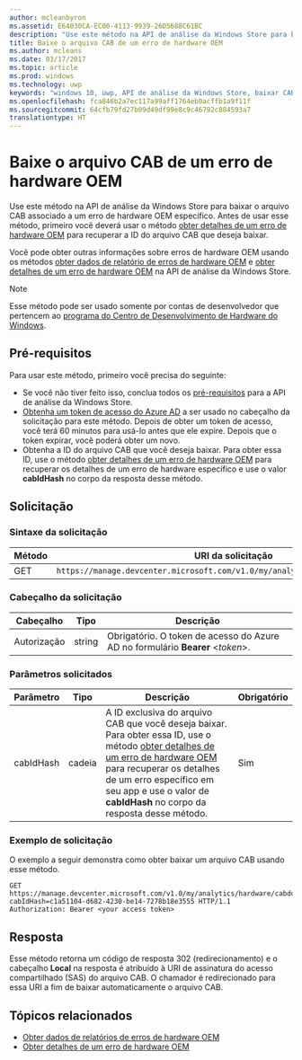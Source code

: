 ```yaml
---
author: mcleanbyron
ms.assetid: E64030CA-EC00-4113-9939-26D5688C61BC
description: "Use este método na API de análise da Windows Store para baixar o arquivo CAB para um erro de hardware. Esse método destina-se apenas para OEMs."
title: Baixe o arquivo CAB de um erro de hardware OEM
ms.author: mcleans
ms.date: 03/17/2017
ms.topic: article
ms.prod: windows
ms.technology: uwp
keywords: "windows 10, uwp, API de análise da Windows Store, baixar CAB"
ms.openlocfilehash: fca846b2a7ec117a99aff1764eb0acffb1a9f11f
ms.sourcegitcommit: 64cfb79fd27b09d49df99e8c9c46792c884593a7
translationtype: HT
---
```

# <a name="download-the-cab-file-for-an-oem-hardware-error"></a>Baixe o arquivo CAB de um erro de hardware OEM

Use este método na API de análise da Windows Store para baixar o arquivo CAB associado a um erro de hardware OEM específico. Antes de usar esse método, primeiro você deverá usar o método [obter detalhes de um erro de hardware OEM](get-details-for-an-oem-hardware-error.md) para recuperar a ID do arquivo CAB que deseja baixar.

Você pode obter outras informações sobre erros de hardware OEM usando os métodos [obter dados de relatório de erros de hardware OEM](get-oem-hardware-error-reporting-data.md) e [obter detalhes de um erro de hardware OEM](get-details-for-an-oem-hardware-error.md) na API de análise da Windows Store.

> [!NOTE]
> Esse método pode ser usado somente por contas de desenvolvedor que pertencem ao [programa do Centro de Desenvolvimento de Hardware do Windows](https://msdn.microsoft.com/windows/hardware/drivers/dashboard/get-started-with-the-hardware-dashboard).

## <a name="prerequisites"></a>Pré-requisitos

Para usar este método, primeiro você precisa do seguinte:

* Se você não tiver feito isso, conclua todos os [pré-requisitos](access-analytics-data-using-windows-store-services.md#prerequisites) para a API de análise da Windows Store.
* [Obtenha um token de acesso do Azure AD](access-analytics-data-using-windows-store-services.md#obtain-an-azure-ad-access-token) a ser usado no cabeçalho da solicitação para este método. Depois de obter um token de acesso, você terá 60 minutos para usá-lo antes que ele expire. Depois que o token expirar, você poderá obter um novo.
* Obtenha a ID do arquivo CAB que você deseja baixar. Para obter essa ID, use o método [obter detalhes de um erro de hardware OEM](get-details-for-an-oem-hardware-error.md) para recuperar os detalhes de um erro de hardware específico e use o valor **cabIdHash** no corpo da resposta desse método.

## <a name="request"></a>Solicitação


### <a name="request-syntax"></a>Sintaxe da solicitação

| Método | URI da solicitação                                                          |
|--------|----------------------------------------------------------------------|
| GET    | ```https://manage.devcenter.microsoft.com/v1.0/my/analytics/hardware/cabdownload``` |

<span/> 

### <a name="request-header"></a>Cabeçalho da solicitação

| Cabeçalho        | Tipo   | Descrição                                                                 |
|---------------|--------|-----------------------------------------------------------------------------|
| Autorização | string | Obrigatório. O token de acesso do Azure AD no formulário **Bearer** &lt;*token*&gt;. |

<span/> 

### <a name="request-parameters"></a>Parâmetros solicitados

| Parâmetro        | Tipo   |  Descrição      |  Obrigatório  |
|---------------|--------|---------------|------|
| cabIdHash | cadeia | A ID exclusiva do arquivo CAB que você deseja baixar. Para obter essa ID, use o método [obter detalhes de um erro de hardware OEM](get-details-for-an-oem-hardware-error.md) para recuperar os detalhes de um erro específico em seu app e use o valor de **cabIdHash** no corpo da resposta desse método. |  Sim  |

<span/>
 
### <a name="request-example"></a>Exemplo de solicitação

O exemplo a seguir demonstra como obter baixar um arquivo CAB usando esse método.

```syntax
GET https://manage.devcenter.microsoft.com/v1.0/my/analytics/hardware/cabdownload?cabIdHash=c1a51104-d682-4230-be14-7278b18e3555 HTTP/1.1
Authorization: Bearer <your access token>
```

## <a name="response"></a>Resposta

Esse método retorna um código de resposta 302 (redirecionamento) e o cabeçalho **Local** na resposta é atribuído à URI de assinatura do acesso compartilhado (SAS) do arquivo CAB. O chamador é redirecionado para essa URI a fim de baixar automaticamente o arquivo CAB.

## <a name="related-topics"></a>Tópicos relacionados

* [Obter dados de relatórios de erros de hardware OEM](get-oem-hardware-error-reporting-data.md)
* [Obter detalhes de um erro de hardware OEM](get-details-for-an-oem-hardware-error.md)
